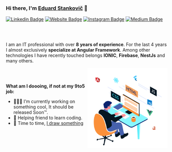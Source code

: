 ### Hi there, I'm <a href="https://estankovic.com" target="_blank">Eduard Stankovič</a> 👋

[![Linkedin Badge](https://img.shields.io/badge/-LinkedIn-0e76a8?style=flat-square&logo=Linkedin&logoColor=white)](https://www.linkedin.com/in/eduard-stankovi%C4%8D-9449649b/)
[![Website Badge](https://img.shields.io/badge/Website-3b5998?style=flat-square&logo=google-chrome&logoColor=white)](https://estankovic.com)
[![Instagram Badge](https://img.shields.io/badge/-Instagram-e4405f?style=flat-square&logo=Instagram&logoColor=white)](https://www.instagram.com/eduard.stankovic)
[![Medium Badge](https://img.shields.io/badge/medium-%2312100E.svg?&style=for-square&logo=medium&logoColor=white)](https://medium.com/@eduardstankovic)

<br/>
<br/>

I am an IT professional with over **8 years of experience**. For the last 4 years I almost exclusively **specialize at Angular Framework**. Among other technologies I have recently touched belongs **IONIC**, **Firebase**, **NestJs** and many others.



<img align="right" alt="GIF" src="https://raw.githubusercontent.com/estankovic/estankovic/main/assets/99312-developer-skills.gif" style="width: 250px; height: auto"/>
  
<br/>
<br/>
  

**What am I doooing, if not at my 9to5 job:**

- 👨🏻‍💻 I’m currently working on something cool, It should be released Soon™.
- 💬 Helping friend to learn coding.
- 📝 Time to time, [I draw something](https://www.instagram.com/eduard.stankovic/)





